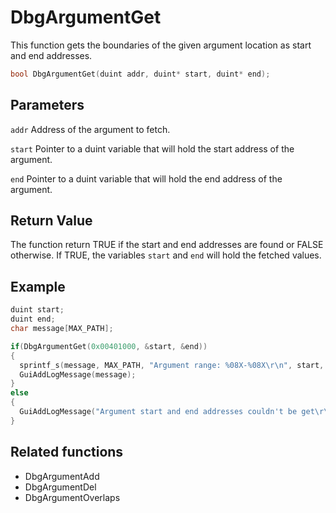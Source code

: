 # DbgArgumentGet

This function gets the boundaries of the given argument location as start and end addresses.

```c++
bool DbgArgumentGet(duint addr, duint* start, duint* end);
```

## Parameters

`addr` Address of the argument to fetch.

`start` Pointer to a duint variable that will hold the start address of the argument.

`end` Pointer to a duint variable that will hold the end address of the argument.

## Return Value

The function return TRUE if the start and end addresses are found or FALSE otherwise. If TRUE, the variables `start` and `end` will hold the fetched values.

## Example

```c++
duint start;
duint end;
char message[MAX_PATH];

if(DbgArgumentGet(0x00401000, &start, &end))
{
  sprintf_s(message, MAX_PATH, "Argument range: %08X-%08X\r\n", start, end);
  GuiAddLogMessage(message);
}
else
{
  GuiAddLogMessage("Argument start and end addresses couldn't be get\r\n");
}
```

## Related functions

- DbgArgumentAdd
- DbgArgumentDel
- DbgArgumentOverlaps
